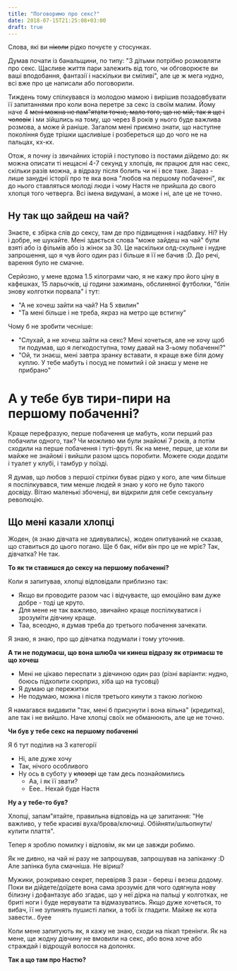 ```yaml
---
title: "Поговоримо про секс?"
date: 2018-07-15T21:25:08+03:00
draft: true
---
```


Слова, які ви ~~ніколи~~ рідко почуєте у стосунках. 

Думав почати із банальщини, по типу: "З дітьми потрібно розмовляти про секс. Щасливе життя пари залежить від того, чи обговорюєте ви ваші вподобання, фантазії і наскільки ви сміливі", але це ж мега нудно, всі вже про це написали або поговорили. 

Тиждень тому спілкувався із молодою мамою і вирішив позадовбувати її запитаннями про коли вона перетре за секс із своїм малим. Йому наче 4 ~~мені можна не пам"ятати точно, мало того, що не мій, так я ще і чоловік~~ і ми зійшлись на тому, що через 8 років у нього буде важлива розмова, а може й раніше. Загалом мені приємно знати, що наступне покоління буде трішки щасливіше і розбереться що до чого не на пальцах, кх-кх.

Отож, я почну із звичайних історій і поступово із постами дійдемо до: як можна описати ті нещасні 4-7 секунд у хлопців, як працює для нас секс, скільки разів можна, а відразу після болить чи ні і все таке. Зараз - лише занудні історії про те яка вона "любов на першому побаченні", як до нього ставляться молоді люди і чому Настя не прийшла до свого хлопця того четверга. Всі імена видумані, а може і ні, але це не точно.

## Ну так що зайдеш на чай?

Знаєте, є збірка слів до сексу, там де про підвищення і надбавку. Ні? Ну і добре, не шукайте. Мені здається слова "може зайдеш на чай" були взяті або із фільмів або із жінок за 30. Це наскільки олд-скульне і нудне запрошення, що я чув його один раз і більше я її не бачив :D. До речі, варення було не смачне.

Серйозно, у мене вдома 1.5 кілограми чаю, я не кажу про його ціну в кафешках, 15 ларьочків, ці години зажимань, обслиняної футболки, "блін знову колготки порвала" і тут: 

- "А не хочеш зайти на чай? На 5 хвилин"
- "Та мені більше і не треба, якраз на метро ще встигну"

Чому б не зробити чесніше:

- "Слухай, а не хочеш зайти на секс? Мені хочеться, але не хочу щоб ти подумав, що я легкодоступна, тому давай на 3-ьому побаченні?"
- "Ой, ти знаєш, мені завтра зранку вставати, я краще вже біля дому куплю. У тебе мабуть і посуд не помитий і ой знаєш у мене не прибрано"

# А у тебе був тири-пири на першому побаченні?

Краще перефразую, перше побачення це мабуть, коли перший раз побачили одного, так?
Чи можливо ми були знайомі 7 років, а потім сходили на перше побачення і туті-фруті. 
Як на мене, перше, це коли ви майже не знайомі і вийшли разом щось поробити. Можете сюди додати і туалет у клубі, і тамбур у поїзді.

Я думав, що любов з першої стрілки буває рідко у кого, але чим більше я поспілкувався, тим менше людей я знаю у кого не було такого досвіду. Вітаю маленькі збоченці, ви відкрили для себе сексуальну революцію.

## Що мені казали хлопці

Жоден, (я знаю дівчата не здивувались), жоден опитуваний не сказав, що ставиться до цього погано. Ще б бак, ніби він про це не мріє? Так, дівчатка? Не так.

**То як ти ставишся до сексу на першому побаченні?**

Коли я запитував, хлопці відповідали приблизно так:

- Якщо ви проводите разом час і відчуваєте, що емоційно вам дуже добре - тоді це круто. 
- Для мене не так важливо, звичайно краще поспілкуватися і зрозуміти дівчину краще.
- Таа, всеодно, я думав треба до третього побачення зачекати.

Я знаю, я знаю, про що дівчатка подумали і тому уточнив.

**А ти не подумаєш, що вона шлю0а чи кинеш відразу як отримаєш те що хочеш**

- Мені не цікаво переспати з дівчиною один раз (різні варіанти: нудно, боюсь підхопити сюрприз, хіба що на тусовці)
- Я думаю це пережитки
- Не подумаю, можна і після третього кинути з такою логікою

Я намагався видавити "так, мені б присунути і вона вільна" (кредитка), але так і не вийшло. Наче хлопці своїх не обманюють, але це не точно.

**Чи був у тебе секс на першому побаченні**

Я б тут поділив на 3 категорії

- Ні, але дуже хочу
- Так, нічого особливого
- Ну ось в суботу у ~~клозері~~ ще там десь познайомились
	- Аа, і як її звати? 
	- Еее.. Нехай буде Настя

**Ну а у тебе-то був?**

Хлопці, запам"ятайте, правильна відповідь на це запитання: "Не важливо, у тебе красиві вуха/брова/ключиці. Обійняти/шльопнути/купити плаття".

Тепер я зроблю помилку і відповім, як ми це завжди робимо.

Як не дивно, на чай ні разу не запрошував, запрошував на запіканку :D Але запінка була смачніша. Не віриш?

Мужики, розкриваю секрет, перевіряв 3 рази - береш і везеш додому. Поки ви дійдете/доїдете вона сама зрозуміє для чого одягнула нову білизну і дофантазує або згадає, що у неї дірка на пальці у колготках, не бриті ноги і буде нервувати та відмазуватись. Якщо дуже хочеться, то вибач, її не зупинять пушисті лапки, а тобі їх гладити. Майже як кота завести.. буее


Коли мене запитують як, я кажу не знаю, сходи на пікап тренінги. Як на мене, ще жодну дівчину не вмовили на секс, або вона хоче або страждай і відрощуй волосся на долонях. 

**Так а що там про Настю?**





